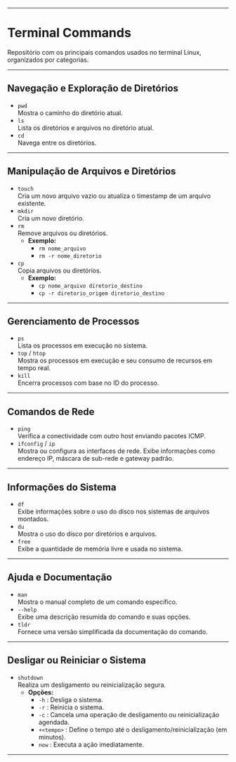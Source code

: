 
---

# **Terminal Commands**  
Repositório com os principais comandos usados no terminal Linux, organizados por categorias.

---

## **Navegação e Exploração de Diretórios**  
- `pwd`  
  Mostra o caminho do diretório atual.  
- `ls`  
  Lista os diretórios e arquivos no diretório atual.  
- `cd`  
  Navega entre os diretórios.

---

## **Manipulação de Arquivos e Diretórios**  
- `touch`  
  Cria um novo arquivo vazio ou atualiza o timestamp de um arquivo existente.  
- `mkdir`  
  Cria um novo diretório.  
- `rm`  
  Remove arquivos ou diretórios.  
  - **Exemplo:**  
    - `rm nome_arquivo`  
    - `rm -r nome_diretorio`  
- `cp`  
  Copia arquivos ou diretórios.  
  - **Exemplo:**  
    - `cp nome_arquivo diretorio_destino`  
    - `cp -r diretorio_origem diretorio_destino`  

---

## **Gerenciamento de Processos**  
- `ps`  
  Lista os processos em execução no sistema.  
- `top` / `htop`  
  Mostra os processos em execução e seu consumo de recursos em tempo real.  
- `kill`  
  Encerra processos com base no ID do processo.

---

## **Comandos de Rede**  
- `ping`  
  Verifica a conectividade com outro host enviando pacotes ICMP.  
- `ifconfig` / `ip`  
  Mostra ou configura as interfaces de rede. Exibe informações como endereço IP, máscara de sub-rede e gateway padrão.

---

## **Informações do Sistema**  
- `df`  
  Exibe informações sobre o uso do disco nos sistemas de arquivos montados.  
- `du`  
  Mostra o uso do disco por diretórios e arquivos.  
- `free`  
  Exibe a quantidade de memória livre e usada no sistema.

---

## **Ajuda e Documentação**  
- `man`  
  Mostra o manual completo de um comando específico.  
- `--help`  
  Exibe uma descrição resumida do comando e suas opções.  
- `tldr`  
  Fornece uma versão simplificada da documentação do comando.

---

## **Desligar ou Reiniciar o Sistema**  
- `shutdown`  
  Realiza um desligamento ou reinicialização segura.  
  - **Opções:**  
    - `-h` : Desliga o sistema.  
    - `-r` : Reinicia o sistema.  
    - `-c` : Cancela uma operação de desligamento ou reinicialização agendada.  
    - `+<tempo>` : Define o tempo até o desligamento/reinicialização (em minutos).  
    - `now` : Executa a ação imediatamente.  

---

